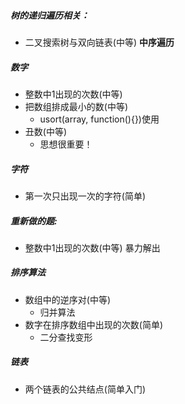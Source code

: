 ##### 树的递归遍历相关：
- 二叉搜索树与双向链表(中等)
  __中序遍历__


##### 数字
- 整数中1出现的次数(中等)
- 把数组排成最小的数(中等)
	- usort(array, function(){})使用
- 丑数(中等)
	- 思想很重要！

##### 字符
- 第一次只出现一次的字符(简单)

##### 重新做的题:
- 整数中1出现的次数(中等) 
    暴力解出


##### 排序算法
- 数组中的逆序对(中等)
	- 归并算法
- 数字在排序数组中出现的次数(简单)
	- 二分查找变形

##### 链表
- 两个链表的公共结点(简单入门)